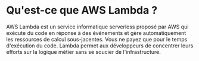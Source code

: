 # Qu'est-ce que AWS Lambda ?

AWS Lambda est un service informatique serverless proposé par AWS qui exécute du code en réponse à des événements et gère automatiquement les ressources de calcul sous-jacentes. Vous ne payez que pour le temps d'exécution du code. Lambda permet aux développeurs de concentrer leurs efforts sur la logique métier sans se soucier de l'infrastructure.
